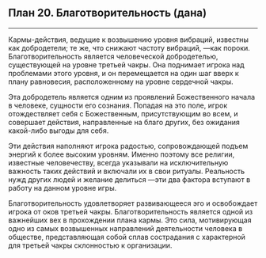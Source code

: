 ## План 20. Благотворительность (дана)


---
Кармы-действия, ведущие к возвышению уровня вибраций, известны как добродетели; те же, что снижают частоту вибраций, —как пороки. Благотворительность является человеческой добродетелью, существующей на уровне третьей чакры. Она поднимает игрока над проблемами этого уровня, и он перемещается на один шаг вверх к плану равновесия, расположенному на уровне сердечной чакры. 

Эта добродетель является одним из проявлений Божественного начала в человеке, сущности его сознания. Попадая на это поле, игрок отождествляет себя с Божественным, присутствующим во всем, и совершает действия, направленные на благо других, без ожидания какой-либо выгоды для себя. 

Эти действия наполняют игрока радостью, сопровождающей подъем энергий к более высоким уровням. Именно поэтому все религии, известные человечеству, всегда указывали на исключительную важность таких действий и включали их в свои ритуалы. Реальность нужд других людей и желание делиться —эти два фактора вступают в работу на данном уровне игры. 

Благотворительность удовлетворяет развивающееся эго и освобождает игрока от оков третьей чакры. Благотворительность является одной из важнейших вех в прохождении плана кармы. Это сила, мотивирующая одно из самых возвышенных направлений деятельности человека в обществе, представляющая собой сплав сострадания с характерной для третьей чакры склонностью к организации.
